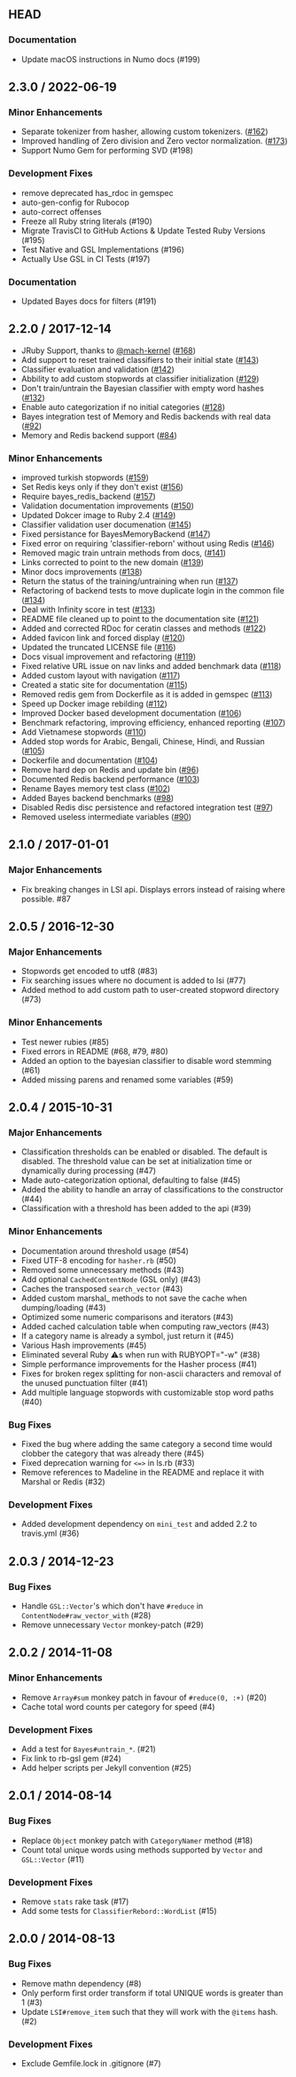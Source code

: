 ## HEAD

### Documentation

  * Update macOS instructions in Numo docs (#199)

## 2.3.0 / 2022-06-19

### Minor Enhancements

  * Separate tokenizer from hasher, allowing custom tokenizers. ([#162](https://github.com/jekyll/classifier-reborn/pull/162))
  * Improved handling of Zero division and Zero vector normalization. ([#173](https://github.com/jekyll/classifier-reborn/pull/173))
  * Support Numo Gem for performing SVD (#198)

### Development Fixes

  * remove deprecated has_rdoc in gemspec
  * auto-gen-config for Rubocop
  * auto-correct offenses
  * Freeze all Ruby string literals (#190)
  * Migrate TravisCI to GitHub Actions &amp; Update Tested Ruby Versions (#195)
  * Test Native and GSL Implementations (#196)
  * Actually Use GSL in CI Tests (#197)

### Documentation

  * Updated Bayes docs for filters (#191)

## 2.2.0 / 2017-12-14

  * JRuby Support, thanks to [@mach-kernel](https://github.com/mach-kernel) ([#168](https://github.com/jekyll/classifier-reborn/pull/168))
  * Add support to reset trained classifiers to their initial state ([#143](https://github.com/jekyll/classifier-reborn/pull/143))
  * Classifier evaluation and validation ([#142](https://github.com/jekyll/classifier-reborn/pull/142))
  * Abbility to add custom stopwords at classifier initialization ([#129](https://github.com/jekyll/classifier-reborn/pull/129))
  * Don't train/untrain the Bayesian classifier with empty word hashes ([#132](https://github.com/jekyll/classifier-reborn/pull/132))
  * Enable auto categorization if no initial categories ([#128](https://github.com/jekyll/classifier-reborn/pull/128))
  * Bayes integration test of Memory and Redis backends with real data ([#92](https://github.com/jekyll/classifier-reborn/pull/92))
  * Memory and Redis backend support ([#84](https://github.com/jekyll/classifier-reborn/pull/84))

### Minor Enhancements

  * improved turkish stopwords ([#159](https://github.com/jekyll/classifier-reborn/pull/159))
  * Set Redis keys only if they don't exist ([#156](https://github.com/jekyll/classifier-reborn/pull/156))
  * Require bayes_redis_backend ([#157](https://github.com/jekyll/classifier-reborn/pull/157))
  * Validation documentation improvements ([#150](https://github.com/jekyll/classifier-reborn/pull/150))
  * Updated Dokcer image to Ruby 2.4 ([#149](https://github.com/jekyll/classifier-reborn/pull/149))
  * Classifier validation user documenation ([#145](https://github.com/jekyll/classifier-reborn/pull/145))
  * Fixed persistance for BayesMemoryBackend ([#147](https://github.com/jekyll/classifier-reborn/pull/147))
  * Fixed error on requiring 'classifier-reborn' without using Redis ([#146](https://github.com/jekyll/classifier-reborn/pull/146))
  * Removed magic train untrain methods from docs, ([#141](https://github.com/jekyll/classifier-reborn/pull/141))
  * Links corrected to point to the new domain ([#139](https://github.com/jekyll/classifier-reborn/pull/139))
  * Minor docs improvements ([#138](https://github.com/jekyll/classifier-reborn/pull/138))
  * Return the status of the training/untraining when run ([#137](https://github.com/jekyll/classifier-reborn/pull/137))
  * Refactoring of backend tests to move duplicate login in the common file ([#134](https://github.com/jekyll/classifier-reborn/pull/134))
  * Deal with Infinity score in test ([#133](https://github.com/jekyll/classifier-reborn/pull/133))
  * README file cleaned up to point to the documentation site ([#121](https://github.com/jekyll/classifier-reborn/pull/121))
  * Added and corrected RDoc for ceratin classes and methods ([#122](https://github.com/jekyll/classifier-reborn/pull/122))
  * Added favicon link and forced display ([#120](https://github.com/jekyll/classifier-reborn/pull/120))
  * Updated the truncated LICENSE file ([#116](https://github.com/jekyll/classifier-reborn/pull/116))
  * Docs visual improvement and refactoring ([#119](https://github.com/jekyll/classifier-reborn/pull/119))
  * Fixed relative URL issue on nav links and added benchmark data ([#118](https://github.com/jekyll/classifier-reborn/pull/118))
  * Added custom layout with navigation ([#117](https://github.com/jekyll/classifier-reborn/pull/117))
  * Created a static site for documentation ([#115](https://github.com/jekyll/classifier-reborn/pull/115))
  * Removed redis gem from Dockerfile as it is added in gemspec ([#113](https://github.com/jekyll/classifier-reborn/pull/113))
  * Speed up Docker image rebilding ([#112](https://github.com/jekyll/classifier-reborn/pull/112))
  * Improved Docker based development documentation ([#106](https://github.com/jekyll/classifier-reborn/pull/106))
  * Benchmark refactoring, improving efficiency, enhanced reporting ([#107](https://github.com/jekyll/classifier-reborn/pull/107))
  * Add Vietnamese stopwords ([#110](https://github.com/jekyll/classifier-reborn/pull/110))
  * Added stop words for Arabic, Bengali, Chinese, Hindi, and Russian ([#105](https://github.com/jekyll/classifier-reborn/pull/105))
  * Dockerfile and documentation ([#104](https://github.com/jekyll/classifier-reborn/pull/104))
  * Remove hard dep on Redis and update bin ([#96](https://github.com/jekyll/classifier-reborn/pull/96))
  * Documented Redis backend performance ([#103](https://github.com/jekyll/classifier-reborn/pull/103))
  * Rename Bayes memory test class ([#102](https://github.com/jekyll/classifier-reborn/pull/102))
  * Added Bayes backend benchmarks ([#98](https://github.com/jekyll/classifier-reborn/pull/98))
  * Disabled Redis disc persistence and refactored integration test ([#97](https://github.com/jekyll/classifier-reborn/pull/97))
  * Removed useless intermediate variables ([#90](https://github.com/jekyll/classifier-reborn/pull/90))

## 2.1.0 / 2017-01-01

### Major Enhancements

  * Fix breaking changes in LSI api. Displays errors instead of raising where possible. #87

## 2.0.5 / 2016-12-30

### Major Enhancements

  * Stopwords get encoded to utf8 (#83)
  * Fix searching issues where no document is added to lsi (#77)
  * Added method to add custom path to user-created stopword directory (#73)

### Minor Enhancements

  * Test newer rubies (#85)
  * Fixed errors in README (#68, #79, #80)
  * Added an option to the bayesian classifier to disable word stemming (#61)
  * Added missing parens and renamed some variables (#59)

## 2.0.4 / 2015-10-31

### Major Enhancements

  * Classification thresholds can be enabled or disabled. The default is disabled. The threshold value can be set at initialization time or dynamically during processing (#47)
  * Made auto-categorization optional, defaulting to false (#45)
  * Added the ability to handle an array of classifications to the constructor (#44)
  * Classification with a threshold has been added to the api (#39)

### Minor Enhancements

  * Documentation around threshold usage (#54)
  * Fixed UTF-8 encoding for `hasher.rb` (#50)
  * Removed some unnecessary methods (#43)
  * Add optional `CachedContentNode` (GSL only) (#43)
  * Caches the transposed `search_vector` (#43)
  * Added custom marshal_ methods to not save the cache when dumping/loading (#43)
  * Optimized some numeric comparisons and iterators (#43)
  * Added cached calculation table when computing raw_vectors (#43)
  * If a category name is already a symbol, just return it (#45)
  * Various Hash improvements (#45)
  * Eliminated several Ruby :warning:s when run with RUBYOPT="-w" (#38)
  * Simple performance improvements for the Hasher process (#41)
  * Fixes for broken regex splitting for non-ascii characters and removal of the unused punctuation filter (#41)
  * Add multiple language stopwords with customizable stop word paths (#40)

### Bug Fixes

  * Fixed the bug where adding the same category a second time would clobber the category that was already there (#45)
  * Fixed deprecation warning for `<=>` in ls.rb (#33)
  * Remove references to Madeline in the README and replace it with Marshal or Redis (#32)

### Development Fixes

  * Added development dependency on `mini_test` and added 2.2 to travis.yml (#36)

## 2.0.3 / 2014-12-23

### Bug Fixes

  * Handle `GSL::Vector`'s which don't have `#reduce` in `ContentNode#raw_vector_with` (#28)
  * Remove unnecessary `Vector` monkey-patch (#29)

## 2.0.2 / 2014-11-08

### Minor Enhancements

  * Remove `Array#sum` monkey patch in favour of `#reduce(0, :+)` (#20)
  * Cache total word counts per category for speed (#4)

### Development Fixes

  * Add a test for `Bayes#untrain_*`. (#21)
  * Fix link to rb-gsl gem (#24)
  * Add helper scripts per Jekyll convention (#25)

## 2.0.1 / 2014-08-14

### Bug Fixes

  * Replace `Object` monkey patch with `CategoryNamer` method (#18)
  * Count total unique words using methods supported by `Vector` and `GSL::Vector` (#11)

### Development Fixes

  * Remove `stats` rake task (#17)
  * Add some tests for `ClassifierRebord::WordList` (#15)

## 2.0.0 / 2014-08-13

### Bug Fixes

  * Remove mathn dependency (#8)
  * Only perform first order transform if total UNIQUE words is greater than 1 (#3)
  * Update `LSI#remove_item` such that they will work with the `@items` hash. (#2)

### Development Fixes

  * Exclude Gemfile.lock in .gitignore (#7)
